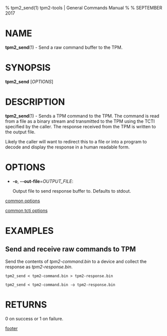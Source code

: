 % tpm2_send(1) tpm2-tools | General Commands Manual
%
% SEPTEMBER 2017

# NAME

**tpm2_send**(1) - Send a raw command buffer to the TPM.

# SYNOPSIS

**tpm2_send** [*OPTIONS*]

# DESCRIPTION

**tpm2_send**(1) - Sends a TPM command to the TPM. The command is
read from a file as a binary stream and transmitted to the TPM using the TCTI
specified by the caller. The response received from the TPM is written to
the output file.

Likely the caller will want to redirect this to a file or into a
program to decode and display the response in a human readable form.

# OPTIONS

  * **-o**, **\--out-file**=_OUTPUT\_FILE_:

    Output file to send response buffer to. Defaults to stdout.

[common options](common/options.md)

[common tcti options](common/tcti.md)

# EXAMPLES

## Send and receive raw commands to TPM

Send the contents of *tpm2-command.bin* to a device and collect the response as *tpm2-response.bin*.

```
tpm2_send < tpm2-command.bin > tpm2-response.bin

tpm2_send < tpm2-command.bin -o tpm2-response.bin
```

# RETURNS

0 on success or 1 on failure.

[footer](common/footer.md)
